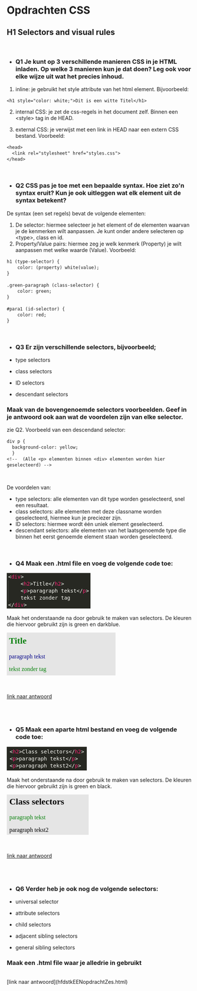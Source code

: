 # Opdrachten CSS
 ## H1 Selectors and visual rules
 <br>

* ### Q1 Je kunt op 3 verschillende manieren CSS in je HTML inladen. Op welke 3 manieren kun je dat doen? Leg ook voor elke wijze uit wat het precies inhoud.

1. inline: je gebruikt het style attribute van het html element. Bijvoorbeeld: 
```
<h1 style="color: white;">Dit is een witte Titel</h1>
```
2. internal CSS: je zet de css-regels in het document zelf. Binnen een &lt;style> tag in de HEAD.

3. external CSS: je verwijst met een link in HEAD naar een extern CSS bestand. Voorbeeld:
```
<head>
  <link rel="stylesheet" href="styles.css">
</head>
```
<br>

* ### Q2 CSS pas je toe met een bepaalde syntax. Hoe ziet zo'n syntax eruit? Kun je ook uitleggen wat elk element uit de syntax betekent?

De syntax (een set regels) bevat de volgende elementen:
1. De selector: hiermee selecteer je het element of de elementen waarvan je de kenmerken wilt aanpassen.
    Je kunt onder andere selecteren op &lt;type>, class en id.
2. Property/Value pairs: hiermee zeg je welk kenmerk (Property) je wilt aanpassen met welke waarde (Value).
Voorbeeld:

```
h1 (type-selector) {
    color: (property) white(value);
}

.green-paragraph (class-selector) {
    color: green;
}

#para1 (id-selector) {
    color: red;
}
```
<br>

* ### Q3 Er zijn verschillende selectors, bijvoorbeeld;

* type selectors
* class selectors
* ID selectors
* descendant selectors

### Maak van de bovengenoemde selectors voorbeelden. Geef in je antwoord ook aan wat de voordelen zijn van elke selector.

zie Q2. Voorbeeld van een descendand selector:
```
div p {
  background-color: yellow;
  }
<!--  (Alle <p> elementen binnen <div> elementen worden hier geselecteerd) -->
```
<br>

De voordelen van:
* type selectors: alle elementen van dit type worden geselecteerd, snel een resultaat.
* class selectors: alle elementen met deze classname worden geselecteerd, hiermee kun je preciezer zijn.
* ID selectors: hiermee wordt één uniek element geselecteerd.
* descendant selectors: alle elementen van het laatsgenoemde type die binnen het eerst genoemde element staan worden geselecteerd.

<br>

* ### Q4 Maak een .html file en voeg de volgende code toe:

![alt_text](../images/image7.png)

Maak het onderstaande na door gebruik te maken van selectors. De kleuren die hiervoor gebruikt zijn is green en darkblue.

![alt_text](../images/image30.png)

<br>

[link naar antwoord](hfdstkEENopdrachtVIER.html)

<br>
<br>

* ### Q5 Maak een aparte html bestand en voeg de volgende code toe:

![alt_text](../images/image35.png)


Maak het onderstaande na door gebruik te maken van selectors. De kleuren die hiervoor gebruikt zijn is green en black.

![alt_text](../images/image38.png)

<br>

[link naar antwoord](hfdstkEENopdrachtVIJF.html)

<br>
<br>

* ### Q6 Verder heb je ook nog de volgende selectors:


* universal selector
* attribute selectors
* child selectors
* adjacent sibling selectors
* general sibling selectors

### Maak een .html file waar je alledrie in gebruikt
<br>
[link naar antwoord](hfdstkEENopdrachtZes.html)


